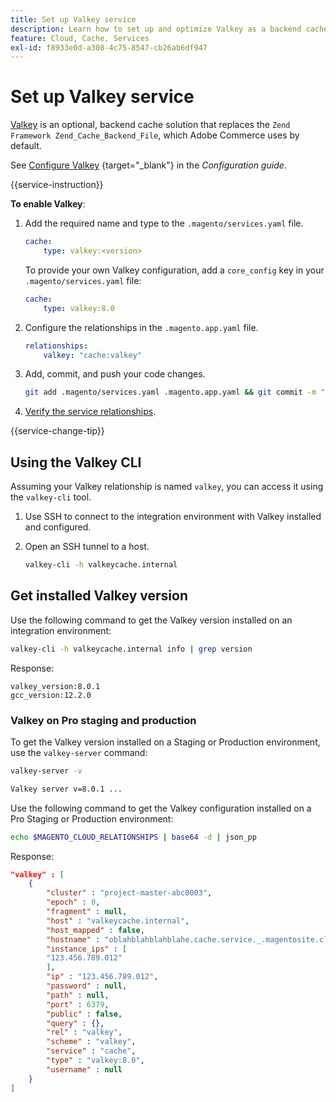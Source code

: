 ```yaml
---
title: Set up Valkey service
description: Learn how to set up and optimize Valkey as a backend cache solution for Adobe Commerce on Cloud Infrastructure.
feature: Cloud, Cache, Services
exl-id: f8933e0d-a308-4c75-8547-cb26ab6df947
---
```

# Set up Valkey service

[Valkey](https://valkey.io) is an optional, backend cache solution that replaces the `Zend Framework Zend_Cache_Backend_File`, which Adobe Commerce uses by default.

See [Configure Valkey](https://experienceleague.adobe.com/docs/commerce-operations/configuration-guide/cache/valkey/config-valkey.html) {target="_blank"} in the _Configuration guide_.

{{service-instruction}}

**To enable Valkey**:

1. Add the required name and type to the `.magento/services.yaml` file.

   ```yaml
   cache:
       type: valkey:<version>
   ```

   To provide your own Valkey configuration, add a `core_config` key in your `.magento/services.yaml` file:

   ```yaml
   cache:
       type: valkey:8.0
   ```

1. Configure the relationships in the `.magento.app.yaml` file.

   ```yaml
   relationships:
       valkey: "cache:valkey"
   ```

1. Add, commit, and push your code changes.

   ```bash
   git add .magento/services.yaml .magento.app.yaml && git commit -m "Enable valkey service" && git push origin <branch-name>
   ```

1. [Verify the service relationships](services-yaml.md#service-relationships).

{{service-change-tip}}

## Using the Valkey CLI

Assuming your Valkey relationship is named `valkey`, you can access it using the `valkey-cli` tool.

1. Use SSH to connect to the integration environment with Valkey installed and configured.

1. Open an SSH tunnel to a host.

   ```bash
   valkey-cli -h valkeycache.internal
   ```

## Get installed Valkey version

Use the following command to get the Valkey version installed on an integration environment:

  ```bash
  valkey-cli -h valkeycache.internal info | grep version
  ```

Response:

```
valkey_version:8.0.1
gcc_version:12.2.0
```

### Valkey on Pro staging and production

To get the Valkey version installed on a Staging or Production environment, use the `valkey-server` command:

```bash
valkey-server -v
```

```bash
Valkey server v=8.0.1 ...
```

Use the following command to get the Valkey configuration installed on a Pro Staging or Production environment:

```bash
echo $MAGENTO_CLOUD_RELATIONSHIPS | base64 -d | json_pp
```

Response:

```json
"valkey" : [
    {
        "cluster" : "project-master-abc0003",
        "epoch" : 0,
        "fragment" : null,
        "host" : "valkeycache.internal",
        "host_mapped" : false,
        "hostname" : "oblahblahblahblahe.cache.service._.magentosite.cloud",
        "instance_ips" : [
        "123.456.789.012"
        ],
        "ip" : "123.456.789.012",
        "password" : null,
        "path" : null,
        "port" : 6379,
        "public" : false,
        "query" : {},
        "rel" : "valkey",
        "scheme" : "valkey",
        "service" : "cache",
        "type" : "valkey:8.0",
        "username" : null
    }
]
```
